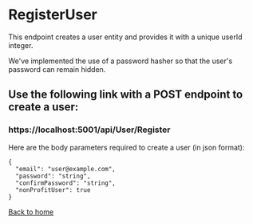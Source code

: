 # RegisterUser

This endpoint creates a user entity and provides it with a unique userId integer.

We've implemented the use of a password hasher so that the user's password can remain hidden.


## Use the following link with a POST endpoint to create a user:
### https://localhost:5001/api/User/Register

Here are the body parameters required to create a user (in json format):

```
{
  "email": "user@example.com",
  "password": "string",
  "confirmPassword": "string",
  "nonProfitUser": true
}
```

[Back to home](../../../README.md)
